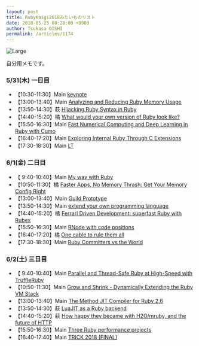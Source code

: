 ```yaml
---
layout: post
title: RubyKaigi2018みたいものリスト
date: 2018-05-25 08:28:00 +0900
author: Tsukasa OISHI
permalink: /articles/1174
---
```



![Large](https://s3-ap-northeast-1.amazonaws.com/kaeruspoon/images/375/large.JPG)  

自分用メモです。  

### 5/31(木) 一日目  
- 【10:30-11:30】Main [keynote](http://rubykaigi.org/2018/presentations/yukihiro_matz.html#may31)  
- 【13:00-13:40】Main [Analyzing and Reducing Ruby Memory Usage](http://rubykaigi.org/2018/presentations/tenderlove.html#may31)  
- 【13:50-14:30】萩 [Hijacking Ruby Syntax in Ruby](http://rubykaigi.org/2018/presentations/joker1007.html#may31)  
- 【14:40-15:20】橘 [What would your own version of Ruby look like?](http://rubykaigi.org/2018/presentations/_st0012.html#may31)  
- 【15:50-16:30】Main [Fast Numerical Computing and Deep Learning in Ruby with Cumo](http://rubykaigi.org/2018/presentations/sonots.html#may31)  
- 【16:40-17:20】Main [Exploring Internal Ruby Through C Extensions](http://rubykaigi.org/2018/presentations/Yuryu.html#may31)  
- 【17:30-18:30】Main [LT](http://rubykaigi.org/2018/presentations/lt/)  

### 6/1(金) 二日目  
-  【 9:40-10:40】Main [My way with Ruby](http://rubykaigi.org/2018/presentations/ktou.html#jun01)  
- 【10:50-11:30】橘 [Faster Apps, No Memory Thrash: Get Your Memory Config Right](http://rubykaigi.org/2018/presentations/codefolio.html#jun01)  
- 【13:00-13:40】Main [Guild Prototype](http://rubykaigi.org/2018/presentations/ko1.html#jun01)  
- 【13:50-14:30】Main [extend your own programming language](http://rubykaigi.org/2018/presentations/m_seki.html#jun01)  
- 【14:40-15:20】橘 [Ferrari Driven Development: superfast Ruby with Rubex](http://rubykaigi.org/2018/presentations/v0dro.html#jun01)  
- 【15:50-16:30】Main [RNode with code positions](http://rubykaigi.org/2018/presentations/spikeolaf.html#jun01)  
- 【16:40-17:20】橘 [One cable to rule them all](http://rubykaigi.org/2018/presentations/palkan_tula.html#jun01)  
- 【17:30-18:30】Main [Ruby Committers vs the World](http://rubykaigi.org/2018/presentations/rubylangorg.html#jun01)  

### 6/2(土) 三日目  
-  【 9:40-10:40】Main [Parallel and Thread-Safe Ruby at High-Speed with TruffleRuby](http://rubykaigi.org/2018/presentations/eregontp.html#jun02)  
- 【10:50-11:30】Main [Grow and Shrink - Dynamically Extending the Ruby VM Stack](http://rubykaigi.org/2018/presentations/sugiyama-k.html#jun02)  
- 【13:00-13:40】Main [The Method JIT Compiler for Ruby 2.6](http://rubykaigi.org/2018/presentations/k0kubun.html#jun02)  
- 【13:50-14:30】萩 [LuaJIT as a Ruby backend](http://rubykaigi.org/2018/presentations/take-cheeze.html#jun02)  
- 【14:40-15:20】萩 [How happy they became with H2O/mruby, and the future of HTTP](http://rubykaigi.org/2018/presentations/i110.html#jun02)  
- 【15:50-16:30】Main [Three Ruby performance projects](http://rubykaigi.org/2018/presentations/vnmakarov.html#jun02)  
- 【16:40-17:40】Main [TRICK 2018 (FINAL)](http://rubykaigi.org/2018/presentations/tric.html#jun02)  
